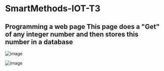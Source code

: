 # SmartMethods-IOT-T3
## Programming a web page This page does a "Get" of any integer number and then stores this number in a database
![image](https://user-images.githubusercontent.com/109203173/185491062-95341159-4c85-4405-be27-53ce433d9df0.png)


![image](https://user-images.githubusercontent.com/109203173/185491197-05c8c40b-22d5-4023-baf9-b167412486b6.png)

